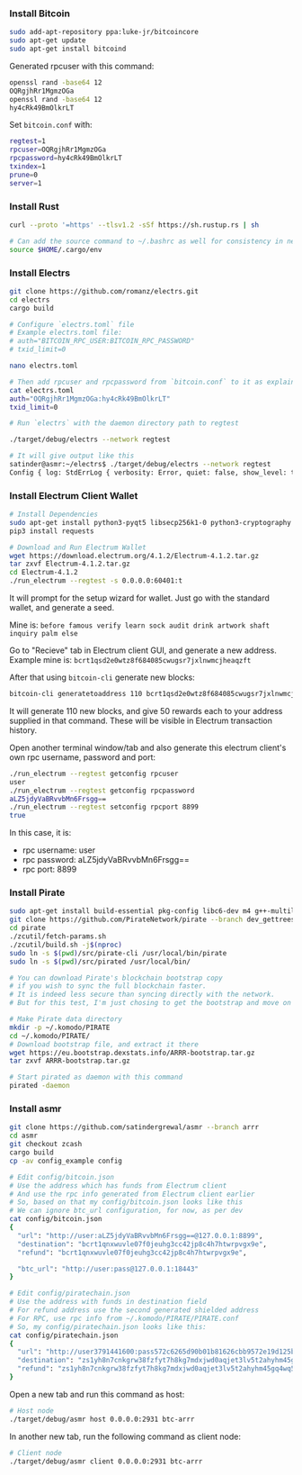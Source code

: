 

### Install Bitcoin

```bash
sudo add-apt-repository ppa:luke-jr/bitcoincore
sudo apt-get update
sudo apt-get install bitcoind
```

Generated rpcuser with this command:
```bash
openssl rand -base64 12
OQRgjhRr1MgmzOGa
openssl rand -base64 12
hy4cRk49BmOlkrLT
```

Set `bitcoin.conf` with:

```bash
regtest=1
rpcuser=OQRgjhRr1MgmzOGa
rpcpassword=hy4cRk49BmOlkrLT
txindex=1
prune=0
server=1
```




### Install Rust

```bash
curl --proto '=https' --tlsv1.2 -sSf https://sh.rustup.rs | sh

# Can add the source command to ~/.bashrc as well for consistency in new terminal sessions
source $HOME/.cargo/env
```




### Install Electrs

```bash
git clone https://github.com/romanz/electrs.git
cd electrs
cargo build

# Configure `electrs.toml` file
# Example electrs.toml file:
# auth="BITCOIN_RPC_USER:BITCOIN_RPC_PASSWORD"
# txid_limit=0

nano electrs.toml

# Then add rpcuser and rpcpassword from `bitcoin.conf` to it as explained in example:
cat electrs.toml
auth="OQRgjhRr1MgmzOGa:hy4cRk49BmOlkrLT"
txid_limit=0

# Run `electrs` with the daemon directory path to regtest

./target/debug/electrs --network regtest

# It will give output like this
satinder@asmr:~/electrs$ ./target/debug/electrs --network regtest
Config { log: StdErrLog { verbosity: Error, quiet: false, show_level: true, timestamp: Off, modules: [], writer: "stderr", color_choice: Auto }, network_type: Regtest, db_path: "./db/regtest", daemon_dir: "/home/satinder/.bitcoin/regtest", blocks_dir: "/home/satinder/.bitcoin/regtest/blocks", daemon_rpc_addr: V4(127.0.0.1:18443), electrum_rpc_addr: V4(127.0.0.1:60401), monitoring_addr: V4(127.0.0.1:24224), jsonrpc_import: false, index_batch_size: 10, bulk_index_threads: 4, tx_cache_size: 10485760, txid_limit: 0, server_banner: "Welcome to electrs 0.8.10 (Electrum Rust Server)!", blocktxids_cache_size: 10485760 }
```



### Install Electrum Client Wallet

```bash
# Install Dependencies
sudo apt-get install python3-pyqt5 libsecp256k1-0 python3-cryptography python3-pip
pip3 install requests

# Download and Run Electrum Wallet
wget https://download.electrum.org/4.1.2/Electrum-4.1.2.tar.gz
tar zxvf Electrum-4.1.2.tar.gz
cd Electrum-4.1.2
./run_electrum --regtest -s 0.0.0.0:60401:t
```

It will prompt for the setup wizard for wallet.
Just go with the standard wallet, and generate a seed.

Mine is:
`before famous verify learn sock audit drink artwork shaft inquiry palm else`

Go to "Recieve" tab in Electrum client GUI, and generate a new address. Example mine is:
`bcrt1qsd2e0wtz8f684085cwugsr7jxlnwmcjheaqzft`

After that using `bitcoin-cli` generate new blocks:
```bash
bitcoin-cli generatetoaddress 110 bcrt1qsd2e0wtz8f684085cwugsr7jxlnwmcjheaqzft
```

It will generate 110 new blocks, and give 50 rewards each to your address supplied in that command.
These will be visible in Electrum transaction history.

Open another terminal window/tab and also generate this electrum client's own rpc username, password and port:

```bash
./run_electrum --regtest getconfig rpcuser
user
./run_electrum --regtest getconfig rpcpassword
aLZ5jdyVaBRvvbMn6Frsgg==
./run_electrum --regtest setconfig rpcport 8899
true
```

In this case, it is:
- rpc username: user
- rpc password: aLZ5jdyVaBRvvbMn6Frsgg==
- rpc port: 8899



### Install Pirate

```bash
sudo apt-get install build-essential pkg-config libc6-dev m4 g++-multilib autoconf libtool libncurses-dev unzip git python zlib1g-dev wget bsdmainutils automake libboost-all-dev libssl-dev libprotobuf-dev protobuf-compiler libqrencode-dev libdb++-dev ntp ntpdate nano software-properties-common curl libevent-dev libcurl4-gnutls-dev cmake clang libsodium-dev -y
git clone https://github.com/PirateNetwork/pirate --branch dev_gettreestate
cd pirate
./zcutil/fetch-params.sh
./zcutil/build.sh -j$(nproc)
sudo ln -s $(pwd)/src/pirate-cli /usr/local/bin/pirate
sudo ln -s $(pwd)/src/pirated /usr/local/bin/

# You can download Pirate's blockchain bootstrap copy
# if you wish to sync the full blockchain faster.
# It is indeed less secure than syncing directly with the network.
# But for this test, I'm just chosing to get the bootstrap and move on with testing.

# Make Pirate data directory
mkdir -p ~/.komodo/PIRATE
cd ~/.komodo/PIRATE/
# Download bootstrap file, and extract it there
wget https://eu.bootstrap.dexstats.info/ARRR-bootstrap.tar.gz
tar zxvf ARRR-bootstrap.tar.gz

# Start pirated as daemon with this command
pirated -daemon
```




### Install asmr

```bash
git clone https://github.com/satindergrewal/asmr --branch arrr
cd asmr
git checkout zcash
cargo build
cp -av config_example config

# Edit config/bitcoin.json
# Use the address which has funds from Electrum client
# And use the rpc info generated from Electrum client earlier
# So, based on that my config/bitcoin.json looks like this
# We can ignore btc_url configuration, for now, as per dev
cat config/bitcoin.json
{
  "url": "http://user:aLZ5jdyVaBRvvbMn6Frsgg==@127.0.0.1:8899",
  "destination": "bcrt1qnxwuvle07f0jeuhg3cc42jp8c4h7htwrpvgx9e",
  "refund": "bcrt1qnxwuvle07f0jeuhg3cc42jp8c4h7htwrpvgx9e",

  "btc_url": "http://user:pass@127.0.0.1:18443"
}

# Edit config/piratechain.json
# Use the address with funds in destination field
# For refund address use the second generated shielded address
# For RPC, use rpc info from ~/.komodo/PIRATE/PIRATE.conf
# So, my config/piratechain.json looks like this:
cat config/piratechain.json
{
  "url": "http://user3791441600:pass572c6265d90b01b81626cbb9572e19d125ba3ff08d4af478709dd9830363223130@127.0.0.1:45453",
  "destination": "zs1yh8n7cnkgrw38fzfyt7h8kg7mdxjwd0aqjet3lv5t2ahyhm45gq4wq5hampg4h6e89j95hem973",
  "refund": "zs1yh8n7cnkgrw38fzfyt7h8kg7mdxjwd0aqjet3lv5t2ahyhm45gq4wq5hampg4h6e89j95hem973"
}
```


Open a new tab and run this command as host:

```bash
# Host node
./target/debug/asmr host 0.0.0.0:2931 btc-arrr
```

In another new tab, run the following command as client node:

```bash
# Client node
./target/debug/asmr client 0.0.0.0:2931 btc-arrr
```



